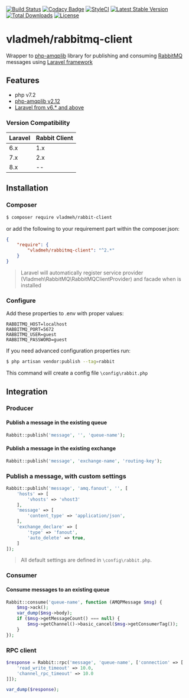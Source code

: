 [![Build Status](https://travis-ci.org/vladmeh/rabbitmq-client.svg?branch=master)](https://travis-ci.org/vladmeh/rabbitmq-client)
[![Codacy Badge](https://app.codacy.com/project/badge/Grade/cb2107b6ab3b427cb043a23926e7b4ca)](https://www.codacy.com/gh/vladmeh/rabbitmq-client/dashboard?utm_source=github.com&amp;utm_medium=referral&amp;utm_content=vladmeh/rabbitmq-client&amp;utm_campaign=Badge_Grade)
[![StyleCI](https://github.styleci.io/repos/297304814/shield?branch=master)](https://github.styleci.io/repos/297304814?branch=master)
[![Latest Stable Version](https://poser.pugx.org/vladmeh/rabbitmq-client/v)](//packagist.org/packages/vladmeh/rabbitmq-client)
[![Total Downloads](https://poser.pugx.org/vladmeh/rabbitmq-client/downloads)](//packagist.org/packages/vladmeh/rabbitmq-client)
[![License](https://poser.pugx.org/vladmeh/rabbitmq-client/license)](//packagist.org/packages/vladmeh/rabbitmq-client)

# vladmeh/rabbitmq-client

Wrapper to [php-amqplib](https://github.com/php-amqplib/php-amqplib) library for publishing and consuming [RabbitMQ](https://www.rabbitmq.com/tutorials/tutorial-six-php.html) messages using [Laravel framework](https://laravel.com/docs/master)

## Features
* php v7.2
* [php-amqplib v2.12](https://github.com/php-amqplib/php-amqplib)
* [Laravel from v6.* and above](https://laravel.com/docs/master)

### Version Compatibility

Laravel  | Rabbit Client
:---------|:----------
6.x      | 1.x
7.x      | 2.x
8.x      | --

## Installation

### Composer

```bash
$ composer require vladmeh/rabbit-client 
```

or add the following to your requirement part within the composer.json:

```json
{
    "require": {
        "vladmeh/rabbitmq-client": "^2.*"
    }
}
```

> Laravel will automatically register service provider (Vladmeh\RabbitMQ\RabbitMQClientProvider) and facade when is installed

### Configure

Add these properties to .env with proper values:

```dotenv
RABBITMQ_HOST=localhost
RABBITMQ_PORT=5672
RABBITMQ_USER=guest
RABBITMQ_PASSWORD=guest
```

If you need advanced configuration properties run:

```bash
$ php artisan vendor:publish --tag=rabbit
```

This command will create a config file `\config\rabbit.php`

## Integration

### Producer
#### Publish a message in the existing queue
```php
Rabbit::publish('message', '', 'queue-name');
```

#### Publish a message in the existing exchange
```php
Rabbit::publish('message', 'exchange-name', 'routing-key');
```

### Publish a message, with custom settings
```php
Rabbit::publish('message', 'amq.fanout', '', [
    'hosts' => [
        'vhosts' => 'vhost3'
    ],
    'message' => [
        'content_type' => 'application/json',
    ],
    'exchange_declare' => [
        'type' => 'fanout',
        'auto_delete' => true,
    ]
]);
```

> All default settings are defined in `\config\rabbit.php`.

### Consumer
#### Consume messages to an existing queue
```php
Rabbit::consume('queue-name', function (AMQPMessage $msg) {
    $msg->ack();
    var_dump($msg->body);
    if ($msg->getMessageCount() === null) {
        $msg->getChannel()->basic_cancel($msg->getConsumerTag());
    }
});
```

### RPC client
```php
$response = Rabbit::rpc('message', 'queue-name', ['connection' => [
    'read_write_timeout' => 10.0,
    'channel_rpc_timeout' => 10.0
]]);

var_dump($response);
```
